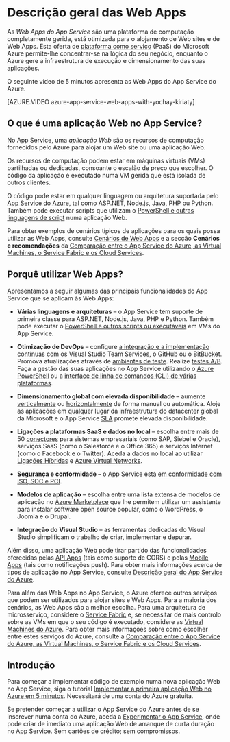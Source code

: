 <properties
    pageTitle="Descrição geral das Web Apps | Microsoft Azure"
    description="Saiba como o App Service do Azure o ajuda a desenvolver e alojar Web Apps"
    services="app-service\web"
    documentationCenter=""
    authors="jaime-espinosa"
    manager="wpickett"
    editor=""/>

<tags
    ms.service="app-service-web"
    ms.workload="web"
    ms.tgt_pltfrm="na"
    ms.devlang="na"
    ms.topic="get-started-article"
    ms.date="08/26/2016"
    ms.author="rachelap"/>

# Descrição geral das Web Apps

As *Web Apps do App Service* são uma plataforma de computação completamente gerida, está otimizada para o alojamento de Web sites e de Web Apps. Esta oferta de [plataforma como serviço](https://en.wikipedia.org/wiki/Platform_as_a_service) (PaaS) do Microsoft Azure permite-lhe concentrar-se na lógica do seu negócio, enquanto o Azure gere a infraestrutura de execução e dimensionamento das suas aplicações.

O seguinte vídeo de 5 minutos apresenta as Web Apps do App Service do Azure.

[AZURE.VIDEO azure-app-service-web-apps-with-yochay-kiriaty]

## O que é uma aplicação Web no App Service?

No App Service, uma *aplicação Web* são os recursos de computação fornecidos pelo Azure para alojar um Web site ou uma aplicação Web.  

Os recursos de computação podem estar em máquinas virtuais (VMs) partilhadas ou dedicadas, consoante o escalão de preço que escolher. O código da aplicação é executado numa VM gerida que está isolada de outros clientes.

O código pode estar em qualquer linguagem ou arquitetura suportada pelo [App Service do Azure](../app-service/app-service-value-prop-what-is.md), tal como ASP.NET, Node.js, Java, PHP ou Python. Também pode executar scripts que utilizam o [PowerShell e outras linguagens de script](web-sites-create-web-jobs.md#acceptablefiles) numa aplicação Web.

Para obter exemplos de cenários típicos de aplicações para os quais possa utilizar as Web Apps, consulte [Cenários de Web Apps](https://azure.microsoft.com/documentation/scenarios/web-app/) e a secção **Cenários e recomendações** da [Comparação entre o App Service do Azure, as Virtual Machines, o Service Fabric e os Cloud Services](choose-web-site-cloud-service-vm.md#scenarios).

## Porquê utilizar Web Apps?

Apresentamos a seguir algumas das principais funcionalidades do App Service que se aplicam às Web Apps:

- **Várias linguagens e arquiteturas** – o App Service tem suporte de primeira classe para ASP.NET, Node.js, Java, PHP e Python. Também pode executar o [PowerShell e outros scripts ou executáveis](../app-service-web/web-sites-create-web-jobs.md) em VMs do App Service.

- **Otimização de DevOps** – configure [a integração e a implementação contínuas](../app-service-web/app-service-continuous-deployment.md) com os Visual Studio Team Services, o GitHub ou o BitBucket. Promova atualizações através de [ambientes de teste](../app-service-web/web-sites-staged-publishing.md). Realize [testes A/B](../app-service-web/app-service-web-test-in-production-get-start.md). Faça a gestão das suas aplicações no App Service utilizando o [Azure PowerShell](../powershell-install-configure.md) ou a [interface de linha de comandos (CLI) de várias plataformas](../xplat-cli-install.md).
 
- **Dimensionamento global com elevada disponibilidade** – aumente [verticalmente](../app-service-web/web-sites-scale.md) ou [horizontalmente](../azure-portal/insights-how-to-scale.md) de forma manual ou automática. Aloje as aplicações em qualquer lugar da infraestrutura do datacenter global da Microsoft e o App Service [SLA](https://azure.microsoft.com/support/legal/sla/app-service/) promete elevada disponibilidade.

- **Ligações a plataformas SaaS e dados no local** – escolha entre mais de 50 [conectores](../connectors/apis-list.md) para sistemas empresariais (como SAP, Siebel e Oracle), serviços SaaS (como o Salesforce e o Office 365) e serviços Internet (como o Facebook e o Twitter). Aceda a dados no local ao utilizar [Ligações Híbridas](../biztalk-services/integration-hybrid-connection-overview.md) e [Azure Virtual Networks](../app-service-web/web-sites-integrate-with-vnet.md).

- **Segurança e conformidade** – o App Service está [em conformidade com ISO, SOC e PCI](https://www.microsoft.com/TrustCenter/).

- **Modelos de aplicação** – escolha entre uma lista extensa de modelos de aplicação no [Azure Marketplace](https://azure.microsoft.com/marketplace/) que lhe permitem utilizar um assistente para instalar software open source popular, como o WordPress, o Joomla e o Drupal.

- **Integração do Visual Studio** – as ferramentas dedicadas do Visual Studio simplificam o trabalho de criar, implementar e depurar.

Além disso, uma aplicação Web pode tirar partido das funcionalidades oferecidas pelas [API Apps](../app-service-api/app-service-api-apps-why-best-platform.md) (tais como suporte de CORS) e pelas [Mobile Apps](../app-service-mobile/app-service-mobile-value-prop.md) (tais como notificações push). Para obter mais informações acerca de tipos de aplicação no App Service, consulte [Descrição geral do App Service do Azure](../app-service/app-service-value-prop-what-is.md).

Para além das Web Apps no App Service, o Azure oferece outros serviços que podem ser utilizados para alojar sites e Web Apps. Para a maioria dos cenários, as Web Apps são a melhor escolha.  Para uma arquitetura de microsserviço, considere o [Service Fabric](https://azure.microsoft.com/documentation/services/service-fabric) e, se necessitar de mais controlo sobre as VMs em que o seu código é executado, considere as [Virtual Machines do Azure](https://azure.microsoft.com/documentation/services/virtual-machines/). Para obter mais informações sobre como escolher entre estes serviços do Azure, consulte a [Comparação entre o App Service do Azure, as Virtual Machines, o Service Fabric e os Cloud Services](choose-web-site-cloud-service-vm.md).

## Introdução

Para começar a implementar código de exemplo numa nova aplicação Web no App Service, siga o tutorial [Implementar a primeira aplicação Web no Azure em 5 minutos](app-service-web-get-started.md). Necessitará de uma conta do Azure gratuita.

Se pretender começar a utilizar o App Service do Azure antes de se inscrever numa conta do Azure, aceda a [Experimentar o App Service](http://go.microsoft.com/fwlink/?LinkId=523751), onde pode criar de imediato uma aplicação Web de arranque de curta duração no App Service. Sem cartões de crédito; sem compromissos.



<!--HONumber=ago16_HO5-->


